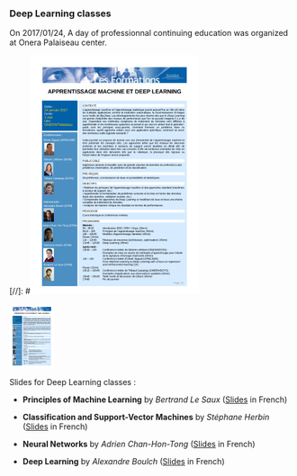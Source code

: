 ### Deep Learning classes

On 2017/01/24, A day of professionnal continuing education was organized at Onera Palaiseau center. 

[//]: #![Program](education/DLDay_20170124_program.jpg "Deep Learning Day 2017/01/24 program")

 [<img src="education/DLDay_20170124_program.jpg" alt="Deep Learning Day 2017/01/24 progra" width="80">](education/DLDay_20170124_program.pdf)


Slides for Deep Learning classes :

* **Principles of Machine Learning** by *Bertrand Le Saux* ([Slides](education/DL2017_01_BLS.pdf) in French)

* **Classification and Support-Vector Machines** by *Stéphane Herbin* ([Slides](education/DL2017_02_SH.pdf) in French)

* **Neural Networks** by *Adrien Chan-Hon-Tong* ([Slides](education/DL2017_03_ACHT.pdf) in French)

* **Deep Learning** by *Alexandre Boulch* ([Slides](education/DL2017_04_AB.pdf) in French)
